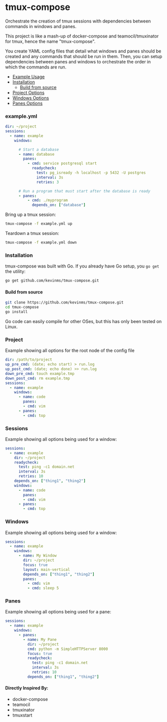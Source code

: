 # tmux-compose
Orchestrate the creation of tmux sessions with dependencies between commands in windows and panes.

This project is like a mash-up of docker-compose and teamocil/tmuxinator for tmux, hence the name "tmux-compose".

You create YAML config files that detail what windows and panes should be created and any commands that should be run in them. Then, you can setup dependencies between panes and windows to orchestrate the order in which the commands are run.

- [Example Usage](#exampleyml)
- [Installation](#installation)
  - [Build from source](#build-from-source)
- [Project Options](#project)
- [Windows Options](#windows)
- [Panes Options](#panes)


### example.yml
```yaml
dir: ~/project
sessions:
  - name: example
    windows:

      # Start a database
      - name: database
        panes:
          - cmd: service postgresql start
            readycheck:
              test: pg_isready -h localhost -p 5432 -U postgres
              interval: 3s
              retries: 3

      # Run a program that must start after the database is ready
      - panes:
          - cmd: ./myprogram
            depends_on: ["database"]
```

Bring up a tmux session:
```bash
tmux-compose -f example.yml up
```

Teardown a tmux session:
```bash
tmux-compose -f example.yml down
```

### Installation

tmux-compose was built with Go. If you already have Go setup, you `go get` the utility:

```bash
go get github.com/kevinms/tmux-compose.git
```

#### Build from source

```bash
git clone https://github.com/kevinms/tmux-compose.git
cd tmux-compose
go install
```

Go code can easily compile for other OSes, but this has only been tested on Linux.

### Project
Example showing all options for the root node of the config file
```yaml
dir: /path/to/project
up_pre_cmd: (date; echo start) > run.log
up_post_cmd: (date; echo done) >> run.log
down_pre_cmd: touch example.tmp
down_post_cmd: rm example.tmp
sessions:
  - name: example
    windows:
      - name: code
        panes:
        - cmd: vim
      - panes:
        - cmd: top
```

### Sessions
Example showing all options being used for a window:
```yaml
sessions:
  - name: example
    dir: ~/project
    readycheck:
      test: ping -c1 domain.net
      interval: 3s
      retries: 10
    depends_on: ["thing1", "thing2"]
    windows:
      - name: code
        panes:
        - cmd: vim
      - panes:
        - cmd: top
```

### Windows
Example showing all options being used for a window:
```yaml
sessions:
  - name: example
    windows:
      - name: My Window
        dir: ~/project
        focus: true
        layout: main-vertical
        depends_on: ["thing1", "thing2"]
        panes:
          - cmd: vim
          - cmd: sleep 5
```

### Panes
Example showing all options being used for a pane:
```yaml
sessions:
  - name: example
    windows:
      - panes:
        - name: My Pane
          dir: ~/project
          cmd: python -m SimpleHTTPServer 8000
          focus: true
          readycheck:
            test: ping -c1 domain.net
            interval: 3s
            retries: 10
          depends_on: ["thing1", "thing2"]
```

#### Directly Inspired By:

* docker-compose
* teamocil
* tmuxinator
* tmuxstart
